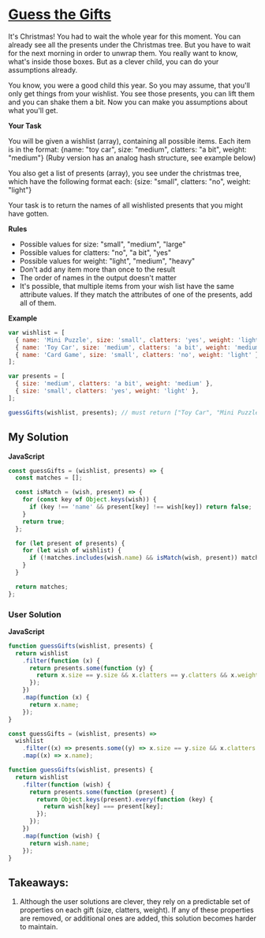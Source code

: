 # [Guess the Gifts](https://www.codewars.com/kata/52ae6b6623b443d9090002c8)

It's Christmas! You had to wait the whole year for this moment. You can already see all the presents under the Christmas tree. But you have to wait for the next morning in order to unwrap them. You really want to know, what's inside those boxes. But as a clever child, you can do your assumptions already.

You know, you were a good child this year. So you may assume, that you'll only get things from your wishlist. You see those presents, you can lift them and you can shake them a bit. Now you can make you assumptions about what you'll get.

**Your Task**

You will be given a wishlist (array), containing all possible items. Each item is in the format: {name: "toy car", size: "medium", clatters: "a bit", weight: "medium"} (Ruby version has an analog hash structure, see example below)

You also get a list of presents (array), you see under the christmas tree, which have the following format each: {size: "small", clatters: "no", weight: "light"}

Your task is to return the names of all wishlisted presents that you might have gotten.

**Rules**

- Possible values for size: "small", "medium", "large"
- Possible values for clatters: "no", "a bit", "yes"
- Possible values for weight: "light", "medium", "heavy"
- Don't add any item more than once to the result
- The order of names in the output doesn't matter
- It's possible, that multiple items from your wish list have the same attribute values. If they match the attributes of one of the presents, add all of them.

**Example**

```js
var wishlist = [
  { name: 'Mini Puzzle', size: 'small', clatters: 'yes', weight: 'light' },
  { name: 'Toy Car', size: 'medium', clatters: 'a bit', weight: 'medium' },
  { name: 'Card Game', size: 'small', clatters: 'no', weight: 'light' },
];

var presents = [
  { size: 'medium', clatters: 'a bit', weight: 'medium' },
  { size: 'small', clatters: 'yes', weight: 'light' },
];

guessGifts(wishlist, presents); // must return ["Toy Car", "Mini Puzzle"]
```

## My Solution

**JavaScript**

```js
const guessGifts = (wishlist, presents) => {
  const matches = [];

  const isMatch = (wish, present) => {
    for (const key of Object.keys(wish)) {
      if (key !== 'name' && present[key] !== wish[key]) return false;
    }
    return true;
  };

  for (let present of presents) {
    for (let wish of wishlist) {
      if (!matches.includes(wish.name) && isMatch(wish, present)) matches.push(wish.name);
    }
  }

  return matches;
};
```

### User Solution

**JavaScript**

```js
function guessGifts(wishlist, presents) {
  return wishlist
    .filter(function (x) {
      return presents.some(function (y) {
        return x.size == y.size && x.clatters == y.clatters && x.weight == y.weight;
      });
    })
    .map(function (x) {
      return x.name;
    });
}
```

```js
const guessGifts = (wishlist, presents) =>
  wishlist
    .filter((x) => presents.some((y) => x.size == y.size && x.clatters == y.clatters && x.weight == y.weight))
    .map((x) => x.name);
```

```js
function guessGifts(wishlist, presents) {
  return wishlist
    .filter(function (wish) {
      return presents.some(function (present) {
        return Object.keys(present).every(function (key) {
          return wish[key] === present[key];
        });
      });
    })
    .map(function (wish) {
      return wish.name;
    });
}
```

## Takeaways:

1. Although the user solutions are clever, they rely on a predictable set of properties on each gift (size, clatters, weight). If any of these properties are removed, or additional ones are added, this solution becomes harder to maintain.
